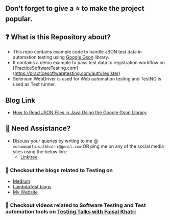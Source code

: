 ## Don't forget to give a :star: to make the project popular.

## :question: What is this Repository about?

- This repo contains example code to handle JSON test data in automation testing
  using [Google Gson](https://github.com/google/gson) library.
- It contains a demo example to pass test data to registration workflow on [PracticeSoftwareTesting.com]
  (https://practicesoftwaretesting.com/auth/register)
- Selenium WebDriver is used for Web automation testing and TestNG is used as Test runner.

## Blog Link

- [How to Read JSON Files in Java Using the Google Gson Library](https://dzone.com/articles/how-to-read-json-files-in-java-using-google-gson-l)

## 🧬 Need Assistance?

- Discuss your queries by writing to me @ `mohammadfaisalkhatri@gmail.com`
  OR ping me on any of the social media sites using the below link:
    - [Linktree](https://linktr.ee/faisalkhatri)

### :thought_balloon: Checkout the blogs related to Testing on

- [Medium](https://medium.com/@iamfaisalkhatri)
- [LambdaTest blogs](https://www.lambdatest.com/blog/author/mfaisalkhatri/)
- [My Website](https://mfaisalkhatri.github.io)

### :bookmark: Checkout videos related to Software Testing and Test automation tools on [Testing Talks with Faisal Khatri](https://www.youtube.com/@faisalkhatriqa)